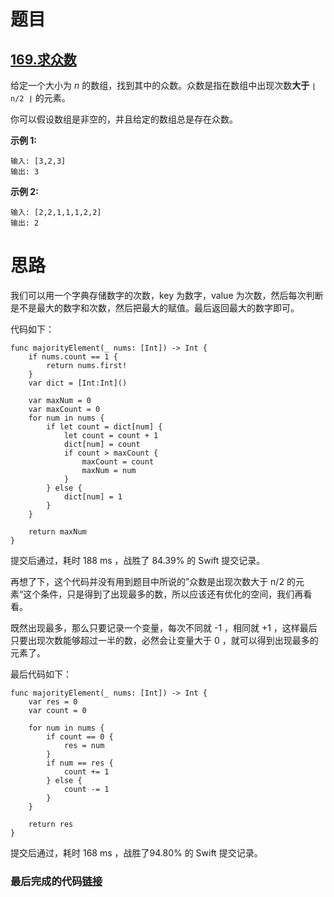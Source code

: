 # 题目

## [169.求众数](https://leetcode-cn.com/problems/majority-element/)

给定一个大小为 *n* 的数组，找到其中的众数。众数是指在数组中出现次数**大于** `⌊ n/2 ⌋` 的元素。

你可以假设数组是非空的，并且给定的数组总是存在众数。

**示例 1:**

```
输入: [3,2,3]
输出: 3
```

**示例 2:**

```
输入: [2,2,1,1,1,2,2]
输出: 2
```

# 思路

我们可以用一个字典存储数字的次数，key 为数字，value 为次数，然后每次判断是不是最大的数字和次数，然后把最大的赋值。最后返回最大的数字即可。

代码如下：

    func majorityElement(_ nums: [Int]) -> Int {
        if nums.count == 1 {
            return nums.first!
        }
        var dict = [Int:Int]()
    
        var maxNum = 0
        var maxCount = 0
        for num in nums {
            if let count = dict[num] {
                let count = count + 1
                dict[num] = count
                if count > maxCount {
                    maxCount = count
                    maxNum = num
                }
            } else {
                dict[num] = 1
            }
        }
    
        return maxNum
    }
提交后通过，耗时 188 ms ，战胜了 84.39% 的 Swift 提交记录。

再想了下，这个代码并没有用到题目中所说的”众数是出现次数大于 n/2 的元素“这个条件，只是得到了出现最多的数，所以应该还有优化的空间，我们再看看。

既然出现最多，那么只要记录一个变量，每次不同就 -1 ，相同就 +1 ，这样最后只要出现次数能够超过一半的数，必然会让变量大于 0 ，就可以得到出现最多的元素了。

最后代码如下：

```
func majorityElement(_ nums: [Int]) -> Int {
    var res = 0
    var count = 0
    
    for num in nums {
        if count == 0 {
            res = num
        }
        if num == res {
            count += 1
        } else {
            count -= 1
        }
    }
    
    return res
}
```

提交后通过，耗时 168 ms ，战胜了94.80% 的 Swift 提交记录。

### 最后完成的代码[链接](https://github.com/pepsikirk/LeetCode/blob/master/Algorithm/169.MajorityElement/code.swift)




